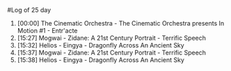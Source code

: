 #Log of 25 day

1. [00:00] The Cinematic Orchestra - The Cinematic Orchestra presents In Motion #1 - Entr'acte
1. [15:27] Mogwai - Zidane: A 21st Century Portrait - Terrific Speech
1. [15:32] Helios - Eingya - Dragonfly Across An Ancient Sky
1. [15:37] Mogwai - Zidane: A 21st Century Portrait - Terrific Speech
1. [15:38] Helios - Eingya - Dragonfly Across An Ancient Sky
